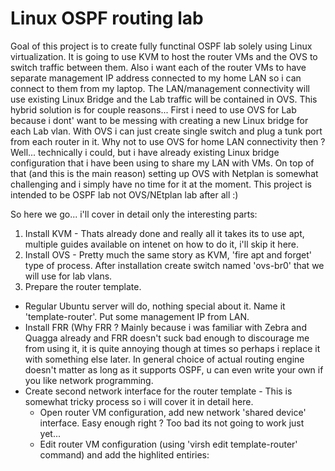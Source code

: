 # Linux OSPF routing lab

Goal of this project is to create fully functinal OSPF lab solely using Linux virtualization. It is going to use KVM to host the router VMs and the OVS to switch traffic between them. Also i want each of the router VMs to have separate management IP address connected to my home LAN so i can connect to them from my laptop. The LAN/management connectivity will use existing Linux Bridge and the Lab traffic will be contained in OVS. This hybrid solution is for couple reasons... First i need to use OVS for Lab because i dont' want to be messing with creating a new Linux bridge for each Lab vlan. With OVS i can just create single switch and plug a tunk port from each router in it. Why not to use OVS for home LAN connectivity then ? Well... technically i could, but i have already existing Linux bridge configuration that i have been using to share my LAN with VMs. On top of that (and this is the main reason) setting up OVS with Netplan is somewhat challenging and i simply have no time for it at the moment. This project is intended to be OSPF lab not OVS/NEtplan lab after all :) 

So here we go... i'll cover in detail only the interesting parts:

1. Install KVM - Thats already done and really all it takes its to use apt, multiple guides available on intenet on how to do it, i'll skip it here.
2. Install OVS - Pretty much the same story as KVM, 'fire apt and forget' type of process. After installation create switch named 'ovs-br0' that we will use for lab vlans.
3. Prepare the router template.
 - Regular Ubuntu server will do, nothing special about it. Name it 'template-router'. Put some management IP from LAN.
 - Install FRR (Why FRR ? Mainly because i was familiar with Zebra and Quagga already and FRR doesn't suck bad enough to discourage me from using it, it is quite annoying though at times so perhaps i replace it with something else later. In general choice of actual routing engine doesn't matter as long as it supports OSPF, u can even write your own if you like network programming.
 - Create second network interface for the router template - This is somewhat tricky process so i will cover it in detail here.
   - Open router VM configuration, add new network 'shared device' interface. Easy enough right ? Too bad its not going to work just yet...
   - Edit router VM configuration (using 'virsh edit template-router' command) and add the highlited entiries:
   
